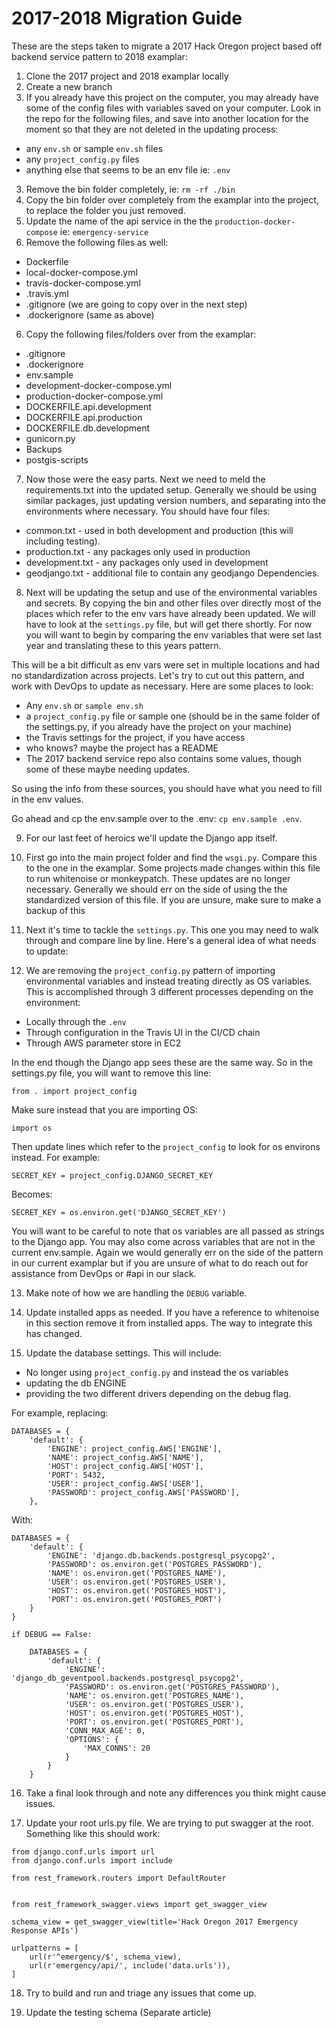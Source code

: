 # 2017-2018 Migration Guide

These are the steps taken to migrate a 2017 Hack Oregon project based off backend service pattern to 2018 examplar:

1. Clone the 2017 project and 2018 examplar locally
2. Create a new branch
3. If you already have this project on the computer, you may already have some of the config files with variables saved on your computer. Look in the repo for the following files, and save into another location for the moment so that they are not deleted in the updating process:
  * any `env.sh` or sample `env.sh` files
  * any `project_config.py` files
  * anything else that seems to be an env file ie: `.env`

3. Remove the bin folder completely, ie: `rm -rf ./bin`
4. Copy the bin folder over completely from the examplar into the project, to replace the folder you just removed.
5. Update the name of the api service in the the `production-docker-compose` ie: `emergency-service`
5. Remove the following files as well:
  * Dockerfile
  * local-docker-compose.yml
  * travis-docker-compose.yml
  * .travis.yml
  * .gitignore (we are going to copy over in the next step)
  * .dockerignore (same as above)

6. Copy the following files/folders over from the examplar:
  * .gitignore
  * .dockerignore
  * env.sample
  * development-docker-compose.yml
  * production-docker-compose.yml
  * DOCKERFILE.api.development
  * DOCKERFILE.api.production
  * DOCKERFILE.db.development
  * gunicorn.py
  * Backups
  * postgis-scripts

7. Now those were the easy parts. Next we need to meld the requirements.txt into the updated setup. Generally we should be using similar packages, just updating version numbers, and separating into the environments where necessary. You should have four files:

  * common.txt - used in both development and production (this will including testing).
  * production.txt - any packages only used in production
  * development.txt - any packages only used in development
  * geodjango.txt - additional file to contain any geodjango Dependencies.

8. Next will be updating the setup and use of the environmental variables and secrets. By copying the bin and other files over directly most of the places which refer to the env vars have already been updated. We will have to look at the `settings.py` file, but will get there shortly. For now you will want to begin by comparing the env variables that were set last year and translating these to this years pattern.

This will be a bit difficult as env vars were set in multiple locations and had no standardization across projects. Let's try to cut out this pattern, and work with DevOps to update as necessary. Here are some places to look:

* Any `env.sh` or `sample env.sh`
* a `project_config.py` file or sample one (should be in the same folder of the settings.py, if you already have the project on your machine)
* the Travis settings for the project, if you have access
* who knows? maybe the project has a README
* The 2017 backend service repo also contains some values, though some of these maybe needing updates.

So using the info from these sources, you should have what you need to fill in the env values.

Go ahead and cp the env.sample over to the .env: `cp env.sample .env`.

9. For our last feet of heroics we'll update the Django app itself.

10. First go into the main project folder and find the `wsgi.py`. Compare this to the one in the examplar. Some projects made changes within this file to run whitenoise or monkeypatch. These updates are no longer necessary. Generally we should err on the side of using the the standardized version of this file. If you are unsure, make sure to make a backup of this

11. Next it's time to tackle the `settings.py`. This one you may need to walk through and compare line by line. Here's a general idea of what needs to update:

12. We are removing the `project_config.py` pattern of importing environmental variables and instead treating directly as OS variables. This is accomplished through 3 different processes depending on the environment:

* Locally through the `.env`
* Through configuration in the Travis UI in the CI/CD chain
* Through AWS parameter store in EC2

In the end though the Django app sees these are the same way. So in the settings.py file, you will want to remove this line:

```
from . import project_config
```

Make sure instead that you are importing OS:

```
import os
```

Then update lines which refer to the `project_config` to look for os environs instead. For example:

```
SECRET_KEY = project_config.DJANGO_SECRET_KEY
```

Becomes:

```
SECRET_KEY = os.environ.get('DJANGO_SECRET_KEY')
```

You will want to be careful to note that os variables are all passed as strings to the Django app. You may also come across variables that are not in the current env.sample. Again we would generally err on the side of the pattern in our current examplar but if you are unsure of what to do reach out for assistance from DevOps or #api in our slack.

13. Make note of how we are handling the `DEBUG` variable.

14. Update installed apps as needed. If you have a reference to whitenoise in this section remove it from installed apps. The way to integrate this has changed.

15. Update the database settings. This will include:

  * No longer using `project_config.py` and instead the os variables
  * updating the db ENGINE
  * providing the two different drivers depending on the debug flag.

For example, replacing:

```
DATABASES = {
    'default': {
        'ENGINE': project_config.AWS['ENGINE'],
        'NAME': project_config.AWS['NAME'],
        'HOST': project_config.AWS['HOST'],
        'PORT': 5432,
        'USER': project_config.AWS['USER'],
        'PASSWORD': project_config.AWS['PASSWORD'],
    },
```

With:

```
DATABASES = {
    'default': {
        'ENGINE': 'django.db.backends.postgresql_psycopg2',
        'PASSWORD': os.environ.get('POSTGRES_PASSWORD'),
        'NAME': os.environ.get('POSTGRES_NAME'),
        'USER': os.environ.get('POSTGRES_USER'),
        'HOST': os.environ.get('POSTGRES_HOST'),
        'PORT': os.environ.get('POSTGRES_PORT')
    }
}

if DEBUG == False:

    DATABASES = {
        'default': {
            'ENGINE': 'django_db_geventpool.backends.postgresql_psycopg2',
            'PASSWORD': os.environ.get('POSTGRES_PASSWORD'),
            'NAME': os.environ.get('POSTGRES_NAME'),
            'USER': os.environ.get('POSTGRES_USER'),
            'HOST': os.environ.get('POSTGRES_HOST'),
            'PORT': os.environ.get('POSTGRES_PORT'),
            'CONN_MAX_AGE': 0,
            'OPTIONS': {
                'MAX_CONNS': 20
            }
        }
    }
```

16. Take a final look through and note any differences you think might cause issues.

17. Update your root urls.py file. We are trying to put swagger at the root. Something like this should work:

```
from django.conf.urls import url
from django.conf.urls import include

from rest_framework.routers import DefaultRouter


from rest_framework_swagger.views import get_swagger_view

schema_view = get_swagger_view(title='Hack Oregon 2017 Emergency Response APIs')

urlpatterns = [
    url(r'^emergency/$', schema_view),
    url(r'emergency/api/', include('data.urls')),
]
```

18. Try to build and run and triage any issues that come up.

19. Update the testing schema (Separate article)
